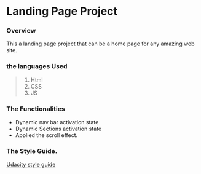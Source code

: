 # Landing Page Project

### Overview 
This a landing page project that can be a home page for any amazing web site.

 ### the languages Used

> 1. Html
> 2. CSS
> 3. JS

### The Functionalities
- Dynamic nav bar activation state
- Dynamic Sections activation state
- Applied the scroll effect.

### The Style Guide.
[Udacity style guide](http://udacity.github.io/frontend-nanodegree-styleguide/javascript.html) 
